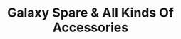 ---
title: "Galaxy Spare & All Kinds Of Accessories"
url: /kozhikode/galaxy-spare-and-all-kinds-of-accessories/
shop: shop
---